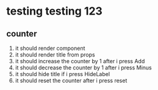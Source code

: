 # testing testing 123

## counter

1. it should render component
2. it should render title from props
3. it should increase the counter by 1 after i press Add
4. it should decrease the counter by 1 after i press Minus
5. it should hide title if i press HideLabel
6. it should reset the counter after i press reset
